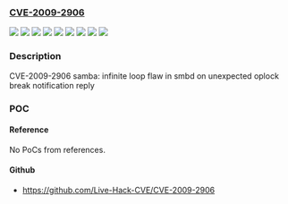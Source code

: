 ### [CVE-2009-2906](https://cve.mitre.org/cgi-bin/cvename.cgi?name=CVE-2009-2906)
![](https://img.shields.io/static/v1?label=Product&message=Red%20Hat%20Enterprise%20Linux%203&color=blue)
![](https://img.shields.io/static/v1?label=Product&message=Red%20Hat%20Enterprise%20Linux%204&color=blue)
![](https://img.shields.io/static/v1?label=Product&message=Red%20Hat%20Enterprise%20Linux%205&color=blue)
![](https://img.shields.io/static/v1?label=Product&message=Supplementary%20for%20Red%20Hat%20Enterprise%20Linux%205&color=blue)
![](https://img.shields.io/static/v1?label=Version&message=!%200%3A3.0.33-0.18.el4_8%20&color=brighgreen)
![](https://img.shields.io/static/v1?label=Version&message=!%200%3A3.0.33-3.15.el5_4%20&color=brighgreen)
![](https://img.shields.io/static/v1?label=Version&message=!%200%3A3.0.9-1.3E.16%20&color=brighgreen)
![](https://img.shields.io/static/v1?label=Version&message=!%200%3A3.3.8-0.46.el5%20&color=brighgreen)
![](https://img.shields.io/static/v1?label=Vulnerability&message=Loop%20with%20Unreachable%20Exit%20Condition%20('Infinite%20Loop')&color=brighgreen)

### Description

CVE-2009-2906 samba: infinite loop flaw in smbd on unexpected oplock break notification reply

### POC

#### Reference
No PoCs from references.

#### Github
- https://github.com/Live-Hack-CVE/CVE-2009-2906

